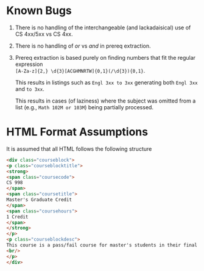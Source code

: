 # Known Bugs

  1. There is no handling of the interchangeable (and lackadaisical) use of CS
     4xx/5xx vs CS 4xx.

  2. There is no handling of _or_ vs _and_ in prereq extraction.

  3. Prereq extraction is based purely on finding numbers that fit the regular
     expression  
     `[A-Za-z]{2,} \d{3}[ACGHMNRTW]{0,1}(/\d{3}){0,1}`.

      This results in listings such as `Engl 3xx to 3xx` generating both
      `Engl 3xx` and `to 3xx`.

      This results in cases (of laziness) where the subject was omitted from a
      list (e.g., `Math 102M or 103M`) being partially processed.


# HTML Format Assumptions

It is assumed that all HTML follows the following structure

```html
<div class="courseblock">
<p class="courseblocktitle">
<strong>
<span class="coursecode">
CS 998
</span>
<span class="coursetitle">
Master's Graduate Credit
</span>
<span class="coursehours">
1 Credit
</span>
</strong>
</p>
<p class="courseblockdesc">
This course is a pass/fail course for master's students in their final semester. It may be taken to fulfill the registration requirement necessary for graduation.  All master's students are required to be registered for at least one graduate credit hour in the semester of their graduation.
<br/>
</p>
</div>
```
